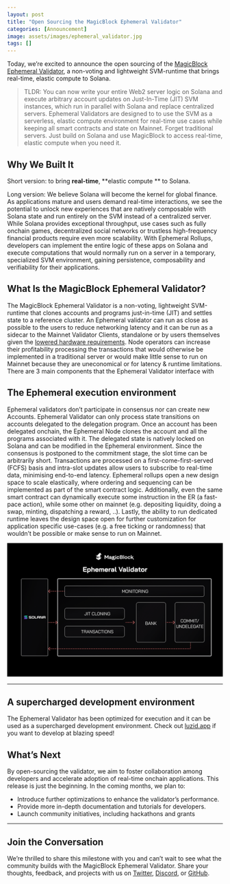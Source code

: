 ```yaml
---
layout: post
title: "Open Sourcing the MagicBlock Ephemeral Validator"
categories: [Announcement]
image: assets/images/ephemeral_validator.jpg
tags: []
---
```


Today, we’re excited to announce the open sourcing of the [MagicBlock Ephemeral Validator](https://github.com/magicblock-labs/ephemeral-validator), a non-voting and lightweight SVM-runtime that brings real-time, elastic compute to Solana.

> TLDR: You can now write your entire Web2 server logic on Solana and execute arbitrary account updates on Just-In-Time (JIT) SVM instances, which run in parallel with Solana and replace centralized servers. Ephemeral Validators are designed to to use the SVM as a serverless, elastic compute environment for real-time use cases while keeping all smart contracts and state on Mainnet. Forget traditional servers. Just build on Solana and use MagicBlock to access real-time, elastic compute when you need it.


## Why We Built It

Short version: to bring **real-time**, **elastic compute ** to Solana.

Long version: We believe Solana will become the kernel for global finance. As applications mature and users demand real-time interactions, we see the potential to unlock new experiences that are natively composable with Solana state and run entirely on the SVM instead of a centralized server. While Solana provides exceptional throughput, use cases such as fully onchain games, decentralized social networks or trustless high-frequency financial products require even more scalability. With Ephemeral Rollups, developers can implement the entire logic of these apps on Solana and execute computations that would normally run on a server in a temporary, specialized SVM environment, gaining persistence, composability and verifiability for their applications.

## What Is the MagicBlock Ephemeral Validator?

The MagicBlock Ephemeral Validator is a non-voting, lightweight SVM-runtime that clones accounts and programs just-in-time (JIT) and settles state to a reference cluster. An Ephemeral validator can run as close as possible to the users to reduce networking latency and it can be run as a sidecar to the Mainnet Validator Clients, standalone or by users themselves given the [lowered hardware requirements](https://x.com/PiccoGabriele/status/1828464238442226032). Node operators can increase their profitability processing the transactions that would otherwise be implemented in a traditional server or would make little sense to run on Mainnet because they are uneconomical or for latency & runtime limitations.
There are 3 main components that the Ephemeral Validator interface with


## The Ephemeral execution environment

Ephemeral validators don’t participate in consensus nor can create new Accounts. Ephemeral Validator can only process state transitions on accounts delegated to the delegation program. Once an account has been delegated onchain, the Ephemeral Node clones the account and all the programs associated with it. The delegated state is natively locked on Solana and can be modified in the Ephemeral environment. Since the consensus is postponed to the commitment stage, the slot time can be arbitrarily short. Transactions are processed on a first-come-first-served (FCFS) basis and intra-slot updates allow users to subscribe to real-time data, minimising end-to-end latency. Ephemeral rollups open a new design space to scale elastically, where ordering and sequencing can be implemented as part of the smart contract logic. Additionally, even the same smart contract can dynamically execute some instruction in the ER (a fast-pace action), while some other on mainnet (e.g. depositing liquidity, doing a swap, minting, dispatching a reward, ..). Lastly, the ability to run dedicated  runtime leaves the design space open for further customization for application specific use-cases (e.g. a free ticking or randomness) that wouldn’t be possible or make sense to run on Mainnet.

![Ephemeral Validator Architecture](/assets/images/ephemeral_validator_diagram.png)

----------------------------------------------

## A supercharged development environment

The Ephemeral Validator has been optimized for execution and it can be used as a supercharged development environment. Check out [luzid.app](https://luzid.app/) if you want to develop at blazing speed!

## What’s Next

By open-sourcing the validator, we aim to foster collaboration among developers and accelerate adoption of real-time onchain applications.
This release is just the beginning. In the coming months, we plan to:

- Introduce further optimizations to enhance the validator’s performance.
- Provide more in-depth documentation and tutorials for developers.
- Launch community initiatives, including hackathons and grants 

----------------------------------------------

## Join the Conversation

We’re thrilled to share this milestone with you and can’t wait to see what the community builds with the MagicBlock Ephemeral Validator. Share your thoughts, feedback, and projects with us on [Twitter](https://x.com/magicblock), [Discord](https://discord.com/invite/MBkdC3gxcv), or [GitHub](https://github.com/magicblock-labs).

